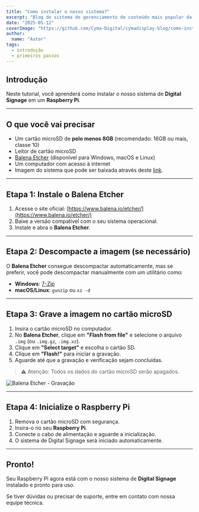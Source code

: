 ```yaml
---
title: "Como instalar o nosso sistema?"
excerpt: "Blog do sistema de gerenciamento de conteúdo mais popular da internet!"
date: "2025-05-12"
coverImage: "https://github.com/Cyma-Digital/cymadisplay-blog/como-instalar/cover.png"
author:
  name: "Autor"
tags:
  - introdução
  - primeiros passos
---
```


## Introdução

Neste tutorial, você aprenderá como instalar o nosso sistema de **Digital Signage** em um **Raspberry Pi**.

---

## O que você vai precisar

- Um cartão microSD de **pelo menos 8GB** (recomendado: 16GB ou mais, classe 10)
- Leitor de cartão microSD
- [Balena Etcher](https://www.balena.io/etcher/) (disponível para Windows, macOS e Linux)
- Um computador com acesso à internet
- Imagem do sistema que pode ser baixada através deste [link](https://example.com/download/sistema-digital-signage.img.gz).

---

## Etapa 1: Instale o Balena Etcher

1. Acesse o site oficial: [https://www.balena.io/etcher/](https://www.balena.io/etcher/)
2. Baixe a versão compatível com o seu sistema operacional.
3. Instale e abra o **Balena Etcher**.

---

## Etapa 2: Descompacte a imagem (se necessário)

O **Balena Etcher** consegue descompactar automaticamente, mas se preferir, você pode descompactar manualmente com um utilitário como:

- **Windows**: [7-Zip](https://www.7-zip.org/)
- **macOS/Linux**: `gunzip` ou `xz -d`

---

## Etapa 3: Grave a imagem no cartão microSD

1. Insira o cartão microSD no computador.
2. No **Balena Etcher**, clique em **"Flash from file"** e selecione o arquivo `.img` (ou `.img.gz`, `.img.xz`).
3. Clique em **"Select target"** e escolha o cartão SD.
4. Clique em **"Flash!"** para iniciar a gravação.
5. Aguarde até que a gravação e verificação sejam concluídas.

> ⚠️ Atenção: Todos os dados do cartão microSD serão apagados.

![Balena Etcher - Gravação](https://global.discourse-cdn.com/balena/optimized/2X/e/e15f6e8f774132f9da2833b4bb1ebae4e7c87546_2_690x456.png)

---

## Etapa 4: Inicialize o Raspberry Pi

1. Remova o cartão microSD com segurança.
2. Insira-o no seu **Raspberry Pi**.
3. Conecte o cabo de alimentação e aguarde a inicialização.
4. O sistema de Digital Signage será iniciado automaticamente.

---

## Pronto!

Seu Raspberry Pi agora está com o nosso sistema de **Digital Signage** instalado e pronto para uso.

Se tiver dúvidas ou precisar de suporte, entre em contato com nossa equipe técnica.
